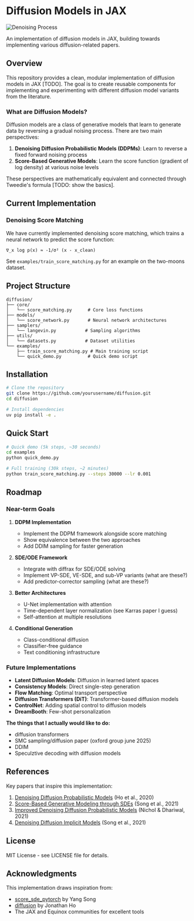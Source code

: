 # Diffusion Models in JAX

![Denoising Process](examples/minimal.gif)

An implementation of diffusion models in JAX, building towards implementing various diffusion-related papers.
## Overview

This repository provides a clean, modular implementation of diffusion models in JAX [TODO]. The goal is to create reusable components for implementing and experimenting with different diffusion model variants from the literature.

### What are Diffusion Models?

Diffusion models are a class of generative models that learn to generate data by reversing a gradual noising process. There are two main perspectives:

1. **Denoising Diffusion Probabilistic Models (DDPMs)**: Learn to reverse a fixed forward noising process
2. **Score-Based Generative Models**: Learn the score function (gradient of log density) at various noise levels

These perspectives are mathematically equivalent and connected through Tweedie's formula [TODO: show the basics].

## Current Implementation

### Denoising Score Matching

We have currently implemented denoising score matching, which trains a neural network to predict the score function:

```
∇_x log p(x) ≈ -1/σ² (x - x_clean)
```

See `examples/train_score_matching.py` for an example on the two-moons dataset.

## Project Structure

```
diffusion/
├── core/
│   └── score_matching.py      # Core loss functions
├── models/
│   └── score_network.py       # Neural network architectures
├── samplers/
│   └── langevin.py           # Sampling algorithms
├── utils/
│   └── datasets.py           # Dataset utilities
└── examples/
    ├── train_score_matching.py # Main training script
    └── quick_demo.py          # Quick demo script
```

## Installation

```bash
# Clone the repository
git clone https://github.com/yourusername/diffusion.git
cd diffusion

# Install dependencies
uv pip install -e .
```

## Quick Start

```bash
# Quick demo (5k steps, ~30 seconds)
cd examples
python quick_demo.py

# Full training (30k steps, ~2 minutes)
python train_score_matching.py --steps 30000 --lr 0.001
```

## Roadmap

### Near-term Goals

1. **DDPM Implementation**
   - Implement the DDPM framework alongside score matching
   - Show equivalence between the two approaches
   - Add DDIM sampling for faster generation

2. **SDE/ODE Framework**
   - Integrate with diffrax for SDE/ODE solving
   - Implement VP-SDE, VE-SDE, and sub-VP variants (what are these?)
   - Add predictor-corrector sampling (what are these?)

3. **Better Architectures**
   - U-Net implementation with attention
   - Time-dependent layer normalization (see Karras paper I guess)
   - Self-attention at multiple resolutions

4. **Conditional Generation**
   - Class-conditional diffusion
   - Classifier-free guidance
   - Text conditioning infrastructure

### Future Implementations

- **Latent Diffusion Models**: Diffusion in learned latent spaces
- **Consistency Models**: Direct single-step generation
- **Flow Matching**: Optimal transport perspective
- **Diffusion Transformers (DiT)**: Transformer-based diffusion models
- **ControlNet**: Adding spatial control to diffusion models
- **DreamBooth**: Few-shot personalization

**The things that I actually would like to do:** 
- diffusion transformers
- SMC sampling/diffusion paper (oxford group june 2025)
- DDIM
- Speculztive decoding with diffusion models

## References

Key papers that inspire this implementation:

1. [Denoising Diffusion Probabilistic Models](https://arxiv.org/abs/2006.11239) (Ho et al., 2020)
2. [Score-Based Generative Modeling through SDEs](https://arxiv.org/abs/2011.13456) (Song et al., 2021)
3. [Improved Denoising Diffusion Probabilistic Models](https://arxiv.org/abs/2102.09672) (Nichol & Dhariwal, 2021)
4. [Denoising Diffusion Implicit Models](https://arxiv.org/abs/2010.02502) (Song et al., 2021)

## License

MIT License - see LICENSE file for details.

## Acknowledgments

This implementation draws inspiration from:
- [score_sde_pytorch](https://github.com/yang-song/score_sde_pytorch) by Yang Song
- [diffusion](https://github.com/hojonathanho/diffusion) by Jonathan Ho
- The JAX and Equinox communities for excellent tools
